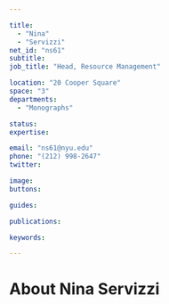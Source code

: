 ```yaml
---

title:
  - "Nina"
  - "Servizzi"
net_id: "ns61"
subtitle: 
job_title: "Head, Resource Management"

location: "20 Cooper Square"
space: "3"
departments:
  - "Monographs"

status: 
expertise:

email: "ns61@nyu.edu"
phone: "(212) 998-2647"
twitter: 

image: 
buttons:

guides:

publications:

keywords:

---
```


# About Nina Servizzi


